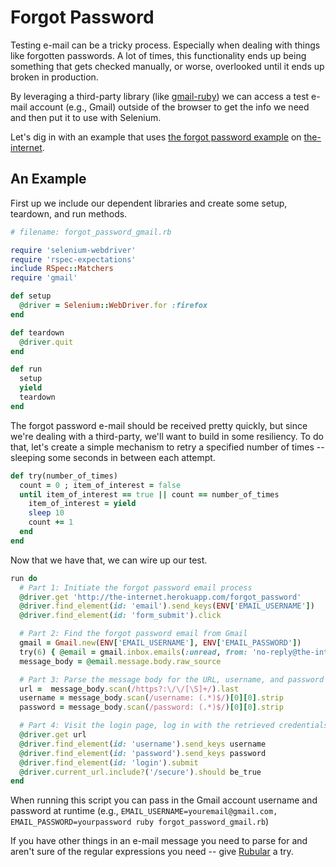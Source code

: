 # Forgot Password

Testing e-mail can be a tricky process. Especially when dealing with things like forgotten passwords. A lot of times, this functionality ends up being something that gets checked manually, or worse, overlooked until it ends up broken in production.

By leveraging a third-party library (like [gmail-ruby](https://github.com/dcparker/ruby-gmail)) we can access a test e-mail account (e.g., Gmail) outside of the browser to get the info we need and then put it to use with Selenium.

Let's dig in with an example that uses [the forgot password example](http://the-internet.herokuapp.com/forgot_password) on [the-internet](https://github.com/tourdedave/the-internet).

## An Example

First up we include our dependent libraries and create some setup, teardown, and run methods.

```ruby
# filename: forgot_password_gmail.rb

require 'selenium-webdriver'
require 'rspec-expectations'
include RSpec::Matchers
require 'gmail'

def setup
  @driver = Selenium::WebDriver.for :firefox
end

def teardown
  @driver.quit
end

def run
  setup
  yield
  teardown
end
```

The forgot password e-mail should be received pretty quickly, but since we're dealing with a third-party, we'll want to build in some resiliency. To do that, let's create a simple mechanism to retry a specified number of times -- sleeping some seconds in between each attempt.

```ruby
def try(number_of_times)
  count = 0 ; item_of_interest = false
  until item_of_interest == true || count == number_of_times
    item_of_interest = yield
    sleep 10
    count += 1
  end
end
```

Now that we have that, we can wire up our test.

```ruby
run do
  # Part 1: Initiate the forgot password email process
  @driver.get 'http://the-internet.herokuapp.com/forgot_password'
  @driver.find_element(id: 'email').send_keys(ENV['EMAIL_USERNAME'])
  @driver.find_element(id: 'form_submit').click

  # Part 2: Find the forgot password email from Gmail
  gmail = Gmail.new(ENV['EMAIL_USERNAME'], ENV['EMAIL_PASSWORD'])
  try(6) { @email = gmail.inbox.emails(:unread, from: 'no-reply@the-internet.herokuapp.com').last }
  message_body = @email.message.body.raw_source

  # Part 3: Parse the message body for the URL, username, and password
  url =  message_body.scan(/https?:\/\/[\S]+/).last
  username = message_body.scan(/username: (.*)$/)[0][0].strip
  password = message_body.scan(/password: (.*)$/)[0][0].strip

  # Part 4: Visit the login page, log in with the retrieved credentials, and assert that it worked
  @driver.get url
  @driver.find_element(id: 'username').send_keys username
  @driver.find_element(id: 'password').send_keys password
  @driver.find_element(id: 'login').submit
  @driver.current_url.include?('/secure').should be_true
end
```

When running this script you can pass in the Gmail account username and password at runtime (e.g., `EMAIL_USERNAME=youremail@gmail.com, EMAIL_PASSWORD=yourpassword ruby forgot_password_gmail.rb`)

If you have other things in an e-mail message you need to parse for and aren't sure of the regular expressions you need -- give [Rubular](http://rubular.com/) a try.
